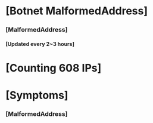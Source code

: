 # [Botnet MalformedAddress]
### [MalformedAddress]
#### [Updated every 2~3 hours]

# [Counting 608 IPs]

# [Symptoms] 
###   [MalformedAddress]

